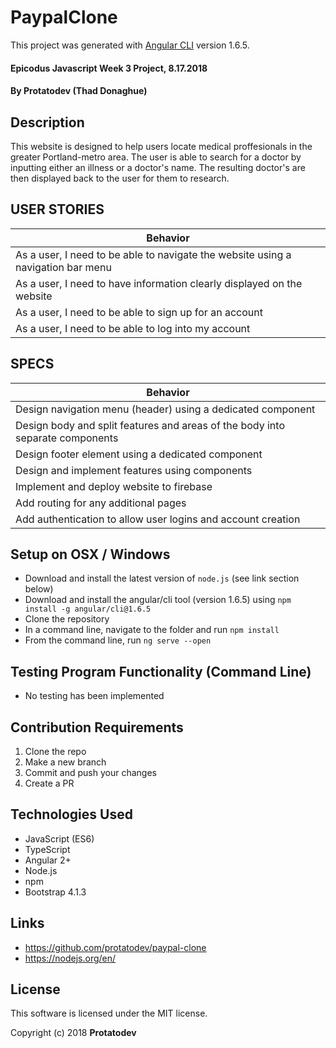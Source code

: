 # PaypalClone

This project was generated with [Angular CLI](https://github.com/angular/angular-cli) version 1.6.5.

#### Epicodus Javascript Week 3 Project, 8.17.2018

#### By Protatodev (Thad Donaghue)

## Description

This website is designed to help users locate medical proffesionals in the greater Portland-metro area. The user is able to search for a doctor by inputting either an illness or a doctor's name. The resulting doctor's are then displayed back to the user for them to research.

## USER STORIES

| Behavior  |
|-----------|
| As a user, I need to be able to navigate the website using a navigation bar menu |
| As a user, I need to have information clearly displayed on the website |
| As a user, I need to be able to sign up for an account |
| As a user, I need to be able to log into my account |

## SPECS

| Behavior  |
|-----------|
| Design navigation menu (header) using a dedicated component |
| Design body and split features and areas of the body into separate components |
| Design footer element using a dedicated component |
| Design and implement features using components |
| Implement and deploy website to firebase |
| Add routing for any additional pages |
| Add authentication to allow user logins and account creation |

## Setup on OSX / Windows

* Download and install the latest version of `node.js` (see link section below)
* Download and install the angular/cli tool (version 1.6.5) using `npm install -g angular/cli@1.6.5`
* Clone the repository
* In a command line, navigate to the folder and run `npm install`
* From the command line, run `ng serve --open`

## Testing Program Functionality (Command Line)

* No testing has been implemented

## Contribution Requirements

1. Clone the repo
1. Make a new branch
1. Commit and push your changes
1. Create a PR

## Technologies Used

* JavaScript (ES6)
* TypeScript
* Angular 2+
* Node.js 
* npm 
* Bootstrap 4.1.3

## Links

* https://github.com/protatodev/paypal-clone
* https://nodejs.org/en/

## License

This software is licensed under the MIT license.

Copyright (c) 2018 **Protatodev**